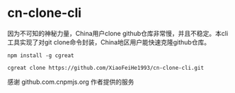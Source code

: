 # cn-clone-cli

因为不可知的神秘力量，China用户clone github仓库非常慢，并且不稳定。本cli工具实现了对git clone命令封装，China地区用户能快速克隆github仓库。

```
npm install -g cgreat

cgreat clone https://github.com/XiaoFeiHe1993/cn-clone-cli.git
```

感谢 github.com.cnpmjs.org 作者提供的服务
